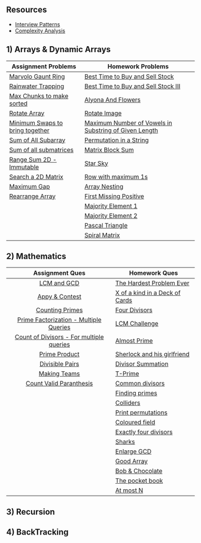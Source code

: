 ## Resources
- [Interview Patterns](https://hackernoon.com/14-patterns-to-ace-any-coding-interview-question-c5bb3357f6ed)
- [Complexity Analysis](https://www.bigocheatsheet.com/)


## 1) Arrays & Dynamic Arrays
| Assignment Problems                                                                                                                                                	| Homework Problems                                                                                                                               	|
|--------------------------------------------------------------------------------------------------------------------------------------------------------------------	|-------------------------------------------------------------------------------------------------------------------------------------------------	|
| [Marvolo Gaunt Ring](https://codeforces.com/problemset/problem/855/B)                                                                                              	| [Best Time to Buy and Sell Stock](https://leetcode.com/problems/best-time-to-buy-and-sell-stock/)                                               	|
| [Rainwater Trapping](https://leetcode.com/problems/trapping-rain-water/)                                                                                           	| [Best Time to Buy and Sell Stock III](https://leetcode.com/problems/best-time-to-buy-and-sell-stock-iii/)                                       	|
| [Max Chunks to make sorted](https://leetcode.com/problems/max-chunks-to-make-sorted/)                                                                              	| [Alyona And Flowers](https://codeforces.com/problemset/problem/740/B)                                                                           	|
| [Rotate Array](https://leetcode.com/problems/rotate-array/)                                                                                                        	| [Rotate Image](https://leetcode.com/problems/rotate-image/)                                                                                     	|
| [Minimum Swaps to bring together](https://practice.geeksforgeeks.org/problems/minimum-swaps-required-to-bring-all-elements-less-than-or-equal-to-k-together4847/1) 	| [Maximum Number of Vowels in Substring of Given Length](https://leetcode.com/problems/maximum-number-of-vowels-in-a-substring-of-given-length/) 	|
| [Sum of All Subarray](https://practice.geeksforgeeks.org/problems/sum-of-subarrays2229/1)                                                                          	| [Permutation in a String](https://leetcode.com/problems/permutation-in-string/)                                                                 	|
| [Sum of all submatrices](https://www.geeksforgeeks.org/sum-of-all-submatrices-of-a-given-matrix/)                                                                  	| [Matrix Block Sum](https://leetcode.com/problems/matrix-block-sum/)                                                                             	|
| [Range Sum 2D - Immutable](https://leetcode.com/problems/range-sum-query-2d-immutable/)                                                                            	| [Star Sky](https://codeforces.com/problemset/problem/835/C)                                                                                     	|
| [Search a 2D Matrix](https://leetcode.com/problems/search-a-2d-matrix-ii/)                                                                                         	| [Row with maximum 1s](https://practice.geeksforgeeks.org/problems/row-with-max-1s0023/1)                                                        	|
| [Maximum Gap](https://leetcode.com/problems/maximum-gap/)                                                                                                          	| [Array Nesting](https://leetcode.com/problems/array-nesting/)                                                                                   	|
| [Rearrange Array](https://www.geeksforgeeks.org/rearrange-array-arrj-becomes-arri-j/)                                                                              	| [First Missing Positive](https://leetcode.com/problems/first-missing-positive/)                                                                 	|
|                                                                                                                                                                    	| [Majority Element 1](https://leetcode.com/problems/majority-element/)                                                                           	|
|                                                                                                                                                                    	| [Majority Element 2](https://leetcode.com/problems/majority-element-ii/)                                                                        	|
|                                                                                                                                                                    	| [Pascal Triangle](https://leetcode.com/problems/pascals-triangle/)                                                                              	|
|                                                                                                                                                                    	| [Spiral Matrix](https://leetcode.com/problems/spiral-matrix/)                                                                                   	|

## 2) Mathematics
|                                                       Assignment Ques                                                       | Homework Ques                                                                                                        |
|:---------------------------------------------------------------------------------------------------------------------------:|----------------------------------------------------------------------------------------------------------------------|
| [LCM and GCD](https://practice.geeksforgeeks.org/problems/lcm-and-gcd4516/1)                                                | [The Hardest Problem Ever](https://www.hackerrank.com/contests/first-assessment/challenges/the-hardest-problem-ever) |
| [Appy & Contest](https://www.codechef.com/problems/HMAPPY2)                                                                 | [X of a kind in a Deck of Cards](https://leetcode.com/problems/x-of-a-kind-in-a-deck-of-cards/)                      |
| [Counting Primes](https://leetcode.com/problems/count-primes/)                                                              | [Four Divisors](https://leetcode.com/problems/four-divisors/)                                                        |
| [Prime Factorization - Multiple Queries](https://practice.geeksforgeeks.org/problems/prime-factors-and-their-powers5243/1)  | [LCM Challenge](https://codeforces.com/problemset/problem/235/A)                                                     |
| [Count of Divisors - For multiple queries](https://www.geeksforgeeks.org/efficient-program-print-number-factors-n-numbers/) | [Almost Prime](https://codeforces.com/problemset/problem/26/A)                                                       |
| [Prime Product](https://practice.geeksforgeeks.org/problems/product-of-primes5328/1)                                        | [Sherlock and his girlfriend](https://codeforces.com/contest/776/problem/B)                                          |
| [Divisible Pairs](https://practice.geeksforgeeks.org/problems/pairs-which-are-divisible-by-41920/1)                         | [Divisor Summation](https://www.spoj.com/problems/DIVSUM/)                                                           |
| [Making Teams](https://codeforces.com/contest/131/problem/C)                                                                | [T-Prime](https://codeforces.com/problemset/problem/230/B)                                                           |
| [Count Valid Paranthesis](https://www.geeksforgeeks.org/find-number-valid-parentheses-expressions-given-length/)            | [Common divisors](https://www.spoj.com/problems/COMDIV/)                                                             |
|                                                                                                                             | [Finding primes](https://www.spoj.com/problems/FINDPRM/)                                                             |
|                                                                                                                             | [Colliders](https://codeforces.com/problemset/problem/154/B)                                                         |
|                                                                                                                             | [Print permutations](https://leetcode.com/problems/prime-arrangements/)                                              |
|                                                                                                                             | [Coloured field](https://codeforces.com/problemset/problem/79/B)                                                     |
|                                                                                                                             | [Exactly four divisors](https://leetcode.com/problems/four-divisors/)                                                |
|                                                                                                                             | [Sharks](https://codeforces.com/problemset/problem/621/B)                                                            |
|                                                                                                                             | [Enlarge GCD](https://codeforces.com/problemset/problem/1034/A)                                                      |
|                                                                                                                             | [Good Array](https://leetcode.com/problems/check-if-it-is-a-good-array/)                                             |
|                                                                                                                             | [Bob & Chocolate](https://codeforces.com/problemset/problem/617/B)                                                   |
|                                                                                                                             | [The pocket book](https://codeforces.com/contest/152/problem/C)                                                      |
|                                                                                                                             | [At most N](https://leetcode.com/problems/numbers-at-most-n-given-digit-set/)                                        |


## 3) Recursion
## 4) BackTracking
